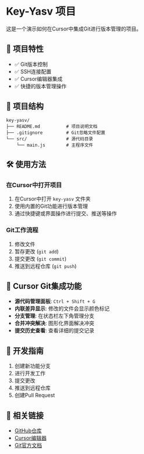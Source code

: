 # Key-Yasv 项目

这是一个演示如何在Cursor中集成Git进行版本管理的项目。

## 🚀 项目特性

- ✅ Git版本控制
- ✅ SSH连接配置
- ✅ Cursor编辑器集成
- ✅ 快捷的版本管理操作

## 📁 项目结构

```
key-yasv/
├── README.md          # 项目说明文档
├── .gitignore         # Git忽略文件配置
└── src/               # 源代码目录
    └── main.js        # 主程序文件
```

## 🛠️ 使用方法

### 在Cursor中打开项目
1. 在Cursor中打开 `key-yasv` 文件夹
2. 使用内置的Git功能进行版本管理
3. 通过快捷键或界面操作进行提交、推送等操作

### Git工作流程
1. 修改文件
2. 暂存更改 (`git add`)
3. 提交更改 (`git commit`)
4. 推送到远程仓库 (`git push`)

## 🔧 Cursor Git集成功能

- **源代码管理面板**: `Ctrl + Shift + G`
- **内联差异显示**: 修改的文件会显示颜色标记
- **分支管理**: 在状态栏左下角管理分支
- **合并冲突解决**: 图形化界面解决冲突
- **提交历史查看**: 查看详细的提交记录

## 📝 开发指南

1. 创建新功能分支
2. 进行开发工作
3. 提交更改
4. 推送到远程仓库
5. 创建Pull Request

## 🔗 相关链接

- [GitHub仓库](https://github.com/yasv1231/key-yasv)
- [Cursor编辑器](https://cursor.sh/)
- [Git官方文档](https://git-scm.com/doc)